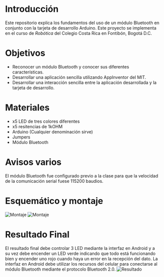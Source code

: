 # Introducción
Este repositorio explica los fundamentos del uso de un módulo Bluetooth en conjunto con la tarjeta de desarrollo Arduino. Este proyecto se implementa en el curso de *Robótica* del Colegio Costa Rica en Fontibón, Bogotá D.C.

# Objetivos
- Reconocer un módulo Bluetooth y conocer sus diferentes características.
- Desarrollar una aplicación sencilla utilizando AppInventor del MIT.
- Desarrollar una interacción sencilla entre la aplicación desarrollada y la tarjeta de desarrollo.

# Materiales
- x5 LED de tres colores diferentes
- x5 resitencias de 1kOHM
- Arduino (Cualquier denominación sirve)
- Jumpers
- Módulo Bluetooth

# Avisos varios
El módulo Bluetooth fue configurado previo a la clase para que la velocidad de la comunicación serial fuese 115200 baudios.

# Esquemático y montaje
![Montaje](https://i.imgur.com/J8ocvuQ.png)
![Montaje](https://i.imgur.com/LqwhygX.jpg)


# Resultado Final
El resultado final debe controlar 3 LED mediante la interfaz en Android y a su vez debe encender un LED verde indicando que todo está funcionando bien y encender uno rojo cuando haya un error en la recepción del dato. La interfaz en Android debe utilizar los recursos del celular para conectarse al módulo Bluetooth mediante el protocolo Bluetooth 2.0.
![Resultado](https://i.imgur.com/QiIm9Jg.jpg)
